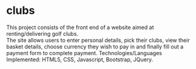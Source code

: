 # clubs
This project consists of the front end of a website aimed at renting/delivering golf clubs.<br>The site allows users to 
enter personal details, pick their clubs, view their basket details, choose currency they wish to pay in and
finally fill out a payment form to complete payment. 
Technologies/Languages Implemented: HTML5, CSS, Javascript, Bootstrap, JQuery.
